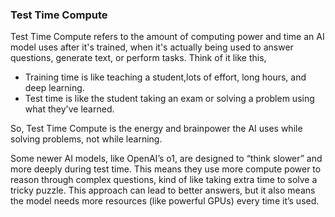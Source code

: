### Test Time Compute

Test Time Compute refers to the amount of computing power and time an AI model uses after it's trained, when it's actually being used to answer questions, generate text, or perform tasks.
Think of it like this,

- Training time is like teaching a student,lots of effort, long hours, and deep learning.
- Test time is like the student taking an exam or solving a problem using what they've learned.

So, Test Time Compute is the energy and brainpower the AI uses while solving problems, not while learning.

Some newer AI models, like OpenAI’s o1, are designed to “think slower” and more deeply during test time. This means they use more compute power to reason through complex questions, kind of like taking extra time to solve a tricky puzzle. This approach can lead to better answers, but it also means the model needs more resources (like powerful GPUs) every time it’s used.


